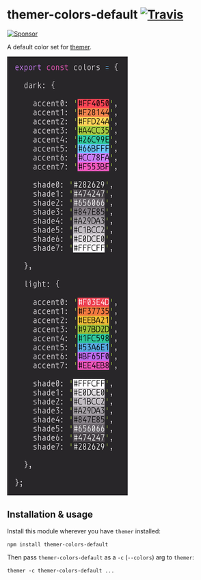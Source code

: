 # themer-colors-default [![Travis](https://img.shields.io/travis/mjswensen/themer-colors-default.svg)](https://travis-ci.org/mjswensen/themer-colors-default)

[![Sponsor](https://app.codesponsor.io/embed/hHKoUkX4tpsdAzjvSfNXFb22/mjswensen/themer-colors-default.svg)](https://app.codesponsor.io/link/hHKoUkX4tpsdAzjvSfNXFb22/mjswensen/themer-colors-default)

A default color set for [themer](https://github.com/mjswensen/themer).

![screenshot of color definitions](/assets/themer-colors-default.png)

## Installation & usage

Install this module wherever you have `themer` installed:

    npm install themer-colors-default

Then pass `themer-colors-default` as a `-c` (`--colors`) arg to `themer`:

    themer -c themer-colors-default ...
